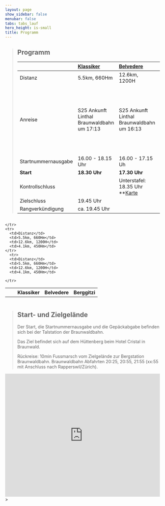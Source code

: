 ```yaml
---
layout: page
show_sidebar: false
menubar: false
tabs: tabs_lauf
hero_height: is-small
title: Programm
---
```


> ## Programm
>
> |     	 |  **[Klassiker](/der_klassiker)** | **[Belvedere](/belvedere)** | **[Berggitzi](/berggitzi)** |
> | :---        	 |    :----  |       :---| :---|
> | Distanz 	 		 |  5.5km, 660Hm	 	 | 12.6km, 1200H	     | 4.1km, 450Hm     |
> | Anreise | S25 Ankunft Linthal Braunwaldbahn um 17:13      |S25 Ankunft Linthal Braunwaldbahn um 16:13    | S25 Ankunft Linthal Braunwaldbahn um 17:13 **Extrafahrt 18.10 Uhr Braunwaldbahn bis Tannboden. Vorderste zwei Abteile benutzen!**    |
> | Startnummernausgabe          | 16.00 - 18.15 Uhr       | 16.00 - 17.15 Uh     | 16.00 - 18.00 Uhr |
> | **Start** | **18.30 Uhr** | **17.30 Uhr** | **18.20 Uhr** | 
> | Kontrollschluss |  | Unterstafel: 18.35 Uhr **[Karte](/belvedere) |  |
> | Zielschluss | 19.45 Uhr | 
> | Rangverkündigung | ca. 19.45 Uhr |


<div style="overflow-x:auto;">

<table>
    <tr>
      <th></th>
      <th></th>
      <th>Klassiker</th>
      <th>Belvedere</th>
      <th>Berggitzi</th>

    </tr>
    <tr>
      <td>Distanz</td>
      <td>5.5km, 660Hm</td>
      <td>12.6km, 1200H</td>
      <td>4.1km, 450Hm</td>
    </tr>
      <tr>
      <td>Distanz</td>
      <td>5.5km, 660Hm</td>
      <td>12.6km, 1200H</td>
      <td>4.1km, 450Hm</td>

    </tr>
  
  
</table>

</div>


> ## Start- und Zielgelände
>
> Der Start, die Startnummernausgabe und die Gepäckabgabe befinden sich bei der Talstation der Braunwaldbahn.
>
> Das Ziel befindet sich auf dem Hüttenberg beim Hotel Cristal in Braunwald.
>
> Rückreise: 10min Fussmarsch vom Zielgelände zur Bergstation Braunwaldbahn. Braunwaldbahn Abfahrten 20:25, 20:55, 21:55 (xx:55 mit Anschluss nach Rapperswil/Zürich).

<div class="hero-body" style="margin:0 !important; padding: 0 !important;">
<iframe src='https://map.geo.admin.ch/embed.html?lang=de&topic=ech&bgLayer=ch.swisstopo.pixelkarte-farbe&layers=ch.swisstopo.zeitreihen,ch.bfs.gebaeude_wohnungs_register,ch.bav.haltestellen-oev,ch.swisstopo.swisstlm3d-wanderwege,KML%7C%7Chttps:%2F%2Fpublic.geo.admin.ch%2FIoZL194gTJifnsQOmcdBdg&layers_visibility=false,false,false,false,true&layers_timestamp=18641231,,,,&layers_opacity=1,1,1,0.8,1&E=2718616.92&N=1199874.20&zoom=6' height='400' frameborder='0' style='width: 100% !important; border:0;'></iframe>
></div>

